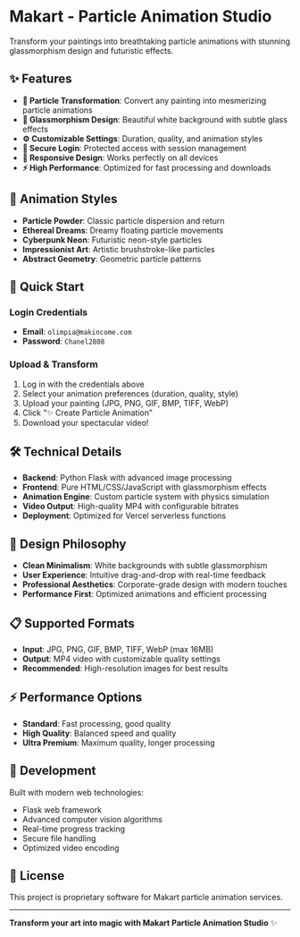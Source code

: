 # Makart - Particle Animation Studio

Transform your paintings into breathtaking particle animations with stunning glassmorphism design and futuristic effects.

## ✨ Features

- **🎨 Particle Transformation**: Convert any painting into mesmerizing particle animations
- **🌟 Glassmorphism Design**: Beautiful white background with subtle glass effects
- **⚙️ Customizable Settings**: Duration, quality, and animation styles
- **🔐 Secure Login**: Protected access with session management
- **📱 Responsive Design**: Works perfectly on all devices
- **⚡ High Performance**: Optimized for fast processing and downloads

## 🎯 Animation Styles

- **Particle Powder**: Classic particle dispersion and return
- **Ethereal Dreams**: Dreamy floating particle movements  
- **Cyberpunk Neon**: Futuristic neon-style particles
- **Impressionist Art**: Artistic brushstroke-like particles
- **Abstract Geometry**: Geometric particle patterns

## 🚀 Quick Start

### Login Credentials
- **Email**: `olimpia@makincome.com`
- **Password**: `Chanel2808`

### Upload & Transform
1. Log in with the credentials above
2. Select your animation preferences (duration, quality, style)
3. Upload your painting (JPG, PNG, GIF, BMP, TIFF, WebP)
4. Click "✨ Create Particle Animation"
5. Download your spectacular video!

## 🛠️ Technical Details

- **Backend**: Python Flask with advanced image processing
- **Frontend**: Pure HTML/CSS/JavaScript with glassmorphism effects
- **Animation Engine**: Custom particle system with physics simulation
- **Video Output**: High-quality MP4 with configurable bitrates
- **Deployment**: Optimized for Vercel serverless functions

## 🎨 Design Philosophy

- **Clean Minimalism**: White backgrounds with subtle glassmorphism
- **User Experience**: Intuitive drag-and-drop with real-time feedback
- **Professional Aesthetics**: Corporate-grade design with modern touches
- **Performance First**: Optimized animations and efficient processing

## 📋 Supported Formats

- **Input**: JPG, PNG, GIF, BMP, TIFF, WebP (max 16MB)
- **Output**: MP4 video with customizable quality settings
- **Recommended**: High-resolution images for best results

## ⚡ Performance Options

- **Standard**: Fast processing, good quality
- **High Quality**: Balanced speed and quality
- **Ultra Premium**: Maximum quality, longer processing

## 🔧 Development

Built with modern web technologies:
- Flask web framework
- Advanced computer vision algorithms
- Real-time progress tracking
- Secure file handling
- Optimized video encoding

## 📄 License

This project is proprietary software for Makart particle animation services.

---

**Transform your art into magic with Makart Particle Animation Studio** ✨ 